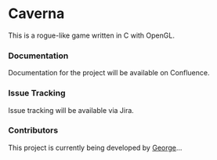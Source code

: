 # Caverna
This is a rogue-like game written in C with OpenGL.

### Documentation

Documentation for the project will be available on Confluence.

### Issue Tracking

Issue tracking will be available via Jira.

### Contributors

This project is currently being developed by [George](https://github.com/inventor02)...
